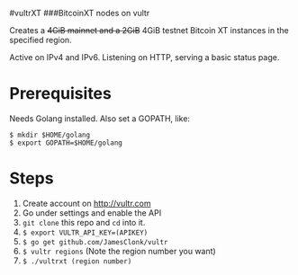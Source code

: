 #vultrXT
###BitcoinXT nodes on vultr

Creates a ~~4GiB mainnet and a 2GiB~~ 4GiB testnet Bitcoin XT instances in the specified region.

Active on IPv4 and IPv6. Listening on HTTP, serving a basic status page.

# Prerequisites

Needs Golang installed. Also set a GOPATH, like:

```
$ mkdir $HOME/golang
$ export GOPATH=$HOME/golang
```

# Steps

1. Create account on http://vultr.com
2. Go under settings and enable the API
3. `git clone` this repo and `cd` into it.
4. `$ export VULTR_API_KEY=(APIKEY)`
5. `$ go get github.com/JamesClonk/vultr`
6. `$ vultr regions` (Note the region number you want)
7. `$ ./vultrxt (region number)`

